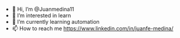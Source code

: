 - 👋 Hi, I’m @Juanmedina11
- 👀 I’m interested in learn
- 🌱 I’m currently learning automation  
- 📫 How to reach me https://www.linkedin.com/in/juanfe-medina/


<!---
Juanmedina11/Juanmedina11 is a  repository because its `README.md` 
--->
